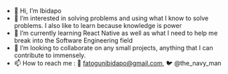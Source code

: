 - 👋 Hi, I’m Ibidapo
- 👀 I’m interested in solving problems and using what I know to solve problems. I also like to learn because knowledge is power
- 🌱 I’m currently learning React Native as well as what I need to help me break into the Software Engineering field
- 💞️ I’m looking to collaborate on any small projects, anything that I can contribute to immensely. 
- 📫 How to reach me : 📧 fatogunibidapo@gmail.com, 🐦 @the_navy_man

<!---
ibidapo07/ibidapo07 is a ✨ special ✨ repository because its `README.md` (this file) appears on your GitHub profile.
You can click the Preview link to take a look at your changes.
--->
